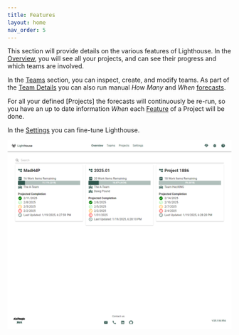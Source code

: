 ```yaml
---
title: Features
layout: home
nav_order: 5
---
```


This section will provide details on the various features of Lighthouse. In the [Overview](./overview/overview.html), you will see all your projects, and can see their progress and which teams are involved.

In the [Teams](./teams/teams.html) section, you can inspect, create, and modify teams. As part of the [Team Details](./teams/detail.html) you can also run manual *How Many* and *When* [forecasts](../concepts/montecarlosimulations.html).

For all your defined [Projects] the forecasts will continuously be re-run, so you have an up to date information *When* each [Feature](../concepts/concepts.html) of a Project will be done.

In the [Settings](./settings/settings.html) you can fine-tune Lighthouse.

![Lighthouse Overview](../assets/features/overview.png)